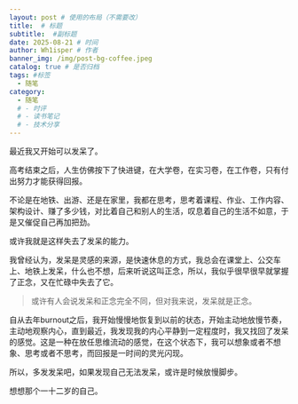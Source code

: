 ```yaml
---
layout: post # 使用的布局（不需要改）
title:  # 标题
subtitle:  #副标题
date: 2025-08-21 # 时间
author: Wh1isper # 作者
banner_img: /img/post-bg-coffee.jpeg
catalog: true # 是否归档
tags: #标签
  - 随笔
category:
  - 随笔
  # - 时评
  # - 读书笔记
  # - 技术分享
---
```


最近我又开始可以发呆了。

高考结束之后，人生仿佛按下了快进键，在大学卷，在实习卷，在工作卷，只有付出努力才能获得回报。

不论是在地铁、出游、还是在家里，我都在思考，思考着课程、作业、工作内容、架构设计、赚了多少钱，对比着自己和别人的生活，叹息着自己的生活不如意，于是又催促自己再加把劲。

或许我就是这样失去了发呆的能力。

我曾经认为，发呆是灵感的来源，是快速休息的方式，我总会在课堂上、公交车上、地铁上发呆，什么也不想，后来听说这叫正念，所以，我似乎很早很早就掌握了正念，又在忙碌中失去了它。

> 或许有人会说发呆和正念完全不同，但对我来说，发呆就是正念。

自从去年burnout之后，我开始慢慢地恢复到以前的状态，开始主动地放慢节奏，主动地观察内心，直到最近，我发现我的内心平静到一定程度时，我又找回了发呆的感觉。这是一种在放任思维流动的感觉，在这个状态下，我可以想象或者不想象、思考或者不思考，而回报是一时间的灵光闪现。

所以，多发发呆吧，如果发现自己无法发呆，或许是时候放慢脚步。

想想那个一十二岁的自己。
